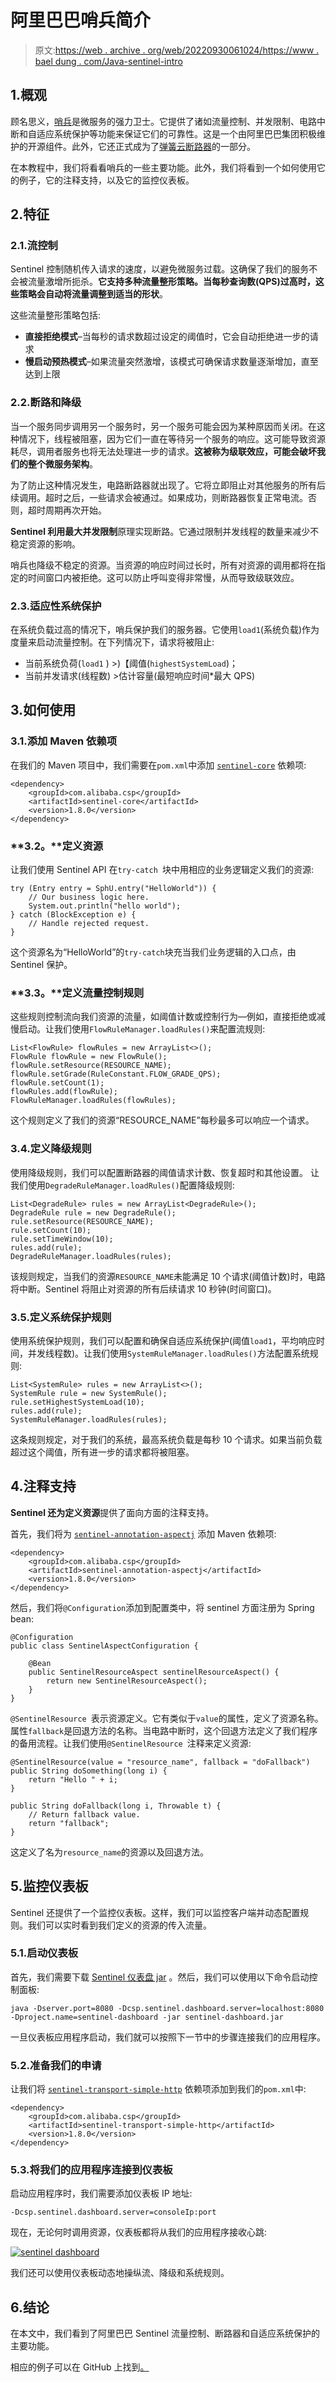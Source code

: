 # 阿里巴巴哨兵简介

> 原文:[https://web . archive . org/web/20220930061024/https://www . bael dung . com/Java-sentinel-intro](https://web.archive.org/web/20220930061024/https://www.baeldung.com/java-sentinel-intro)

## 1.概观

顾名思义，[哨兵](https://web.archive.org/web/20221208143828/https://github.com/alibaba/Sentinel)是微服务的强力卫士。它提供了诸如流量控制、并发限制、电路中断和自适应系统保护等功能来保证它们的可靠性。这是一个由阿里巴巴集团积极维护的开源组件。此外，它还正式成为了[弹簧云断路器](https://web.archive.org/web/20221208143828/https://spring.io/projects/spring-cloud-circuitbreaker)的一部分。

在本教程中，我们将看看哨兵的一些主要功能。此外，我们将看到一个如何使用它的例子，它的注释支持，以及它的监控仪表板。

## 2.特征

### 2.1.流控制

Sentinel 控制随机传入请求的速度，以避免微服务过载。这确保了我们的服务不会被流量激增所扼杀。**它支持多种流量整形策略。当每秒查询数(QPS)过高时，这些策略会自动将流量调整到适当的形状**。

这些流量整形策略包括:

*   **直接拒绝模式**–当每秒的请求数超过设定的阈值时，它会自动拒绝进一步的请求
*   **慢启动预热模式**–如果流量突然激增，该模式可确保请求数量逐渐增加，直至达到上限

### 2.2.断路和降级

当一个服务同步调用另一个服务时，另一个服务可能会因为某种原因而关闭。在这种情况下，线程被阻塞，因为它们一直在等待另一个服务的响应。这可能导致资源耗尽，调用者服务也将无法处理进一步的请求。**这被称为级联效应，可能会破坏我们的整个微服务架构**。

为了防止这种情况发生，电路断路器就出现了。它将立即阻止对其他服务的所有后续调用。超时之后，一些请求会被通过。如果成功，则断路器恢复正常电流。否则，超时周期再次开始。

**Sentinel 利用最大并发限制**原理实现断路。它通过限制并发线程的数量来减少不稳定资源的影响。

哨兵也降级不稳定的资源。当资源的响应时间过长时，所有对资源的调用都将在指定的时间窗口内被拒绝。这可以防止呼叫变得非常慢，从而导致级联效应。

### 2.3.适应性系统保护

在系统负载过高的情况下，哨兵保护我们的服务器。它使用`load1`(系统负载)作为度量来启动流量控制。在下列情况下，请求将被阻止:

*   当前系统负荷(`load1` ) >)【阈值(`highestSystemLoad`)；
*   当前并发请求(线程数) >估计容量(最短响应时间*最大 QPS)

## 3.如何使用

### 3.1.添加 Maven 依赖项

在我们的 Maven 项目中，我们需要在`pom.xml`中添加 [`sentinel-core`](https://web.archive.org/web/20221208143828/https://mvnrepository.com/artifact/com.alibaba.csp/sentinel-core) 依赖项:

```
<dependency>
    <groupId>com.alibaba.csp</groupId>
    <artifactId>sentinel-core</artifactId>
    <version>1.8.0</version>
</dependency>
```

### **3.2。**定义资源

让我们使用 Sentinel API 在`try-catch `块中用相应的业务逻辑定义我们的资源:

```
try (Entry entry = SphU.entry("HelloWorld")) {
    // Our business logic here.
    System.out.println("hello world");
} catch (BlockException e) {
    // Handle rejected request.
}
```

这个资源名为“HelloWorld”的`try-catch`块充当我们业务逻辑的入口点，由 Sentinel 保护。

### **3.3。**定义流量控制规则

这些规则控制流向我们资源的流量，如阈值计数或控制行为—例如，直接拒绝或减慢启动。让我们使用`FlowRuleManager.loadRules()`来配置流规则:

```
List<FlowRule> flowRules = new ArrayList<>();
FlowRule flowRule = new FlowRule();
flowRule.setResource(RESOURCE_NAME);
flowRule.setGrade(RuleConstant.FLOW_GRADE_QPS);
flowRule.setCount(1);
flowRules.add(flowRule);
FlowRuleManager.loadRules(flowRules);
```

这个规则定义了我们的资源“RESOURCE_NAME”每秒最多可以响应一个请求。

### 3.4.定义降级规则

使用降级规则，我们可以配置断路器的阈值请求计数、恢复超时和其他设置。
让我们使用`DegradeRuleManager.loadRules()`配置降级规则:

```
List<DegradeRule> rules = new ArrayList<DegradeRule>();
DegradeRule rule = new DegradeRule();
rule.setResource(RESOURCE_NAME);
rule.setCount(10);
rule.setTimeWindow(10);
rules.add(rule);
DegradeRuleManager.loadRules(rules);
```

该规则规定，当我们的资源`RESOURCE_NAME`未能满足 10 个请求(阈值计数)时，电路将中断。Sentinel 将阻止对资源的所有后续请求 10 秒钟(时间窗口)。

### 3.5.定义系统保护规则

使用系统保护规则，我们可以配置和确保自适应系统保护(阈值`load1`，平均响应时间，并发线程数)。让我们使用`SystemRuleManager.loadRules()`方法配置系统规则:

```
List<SystemRule> rules = new ArrayList<>();
SystemRule rule = new SystemRule();
rule.setHighestSystemLoad(10);
rules.add(rule);
SystemRuleManager.loadRules(rules);
```

这条规则规定，对于我们的系统，最高系统负载是每秒 10 个请求。如果当前负载超过这个阈值，所有进一步的请求都将被阻塞。

## 4.注释支持

**Sentinel 还为定义资源**提供了面向方面的注释支持。

首先，我们将为 [`sentinel-annotation-aspectj`](https://web.archive.org/web/20221208143828/https://search.maven.org/search?q=g:com.alibaba.csp%20a:sentinel-annotation-aspectj) 添加 Maven 依赖项:

```
<dependency>
    <groupId>com.alibaba.csp</groupId>
    <artifactId>sentinel-annotation-aspectj</artifactId>
    <version>1.8.0</version>
</dependency>
```

然后，我们将`@Configuration`添加到配置类中，将 sentinel 方面注册为 Spring bean:

```
@Configuration
public class SentinelAspectConfiguration {

    @Bean
    public SentinelResourceAspect sentinelResourceAspect() {
        return new SentinelResourceAspect();
    }
}
```

`@SentinelResource `表示资源定义。它有类似于`value`的属性，定义了资源名称。属性`fallback`是回退方法的名称。当电路中断时，这个回退方法定义了我们程序的备用流程。让我们使用`@SentinelResource `注释来定义资源:

```
@SentinelResource(value = "resource_name", fallback = "doFallback")
public String doSomething(long i) {
    return "Hello " + i;
}

public String doFallback(long i, Throwable t) {
    // Return fallback value.
    return "fallback";
}
```

这定义了名为`resource_name`的资源以及回退方法。

## 5.监控仪表板

Sentinel 还提供了一个监控仪表板。这样，我们可以监控客户端并动态配置规则。我们可以实时看到我们定义的资源的传入流量。

### 5.1.启动仪表板

首先，我们需要下载 [Sentinel 仪表盘 jar](https://web.archive.org/web/20221208143828/https://github.com/alibaba/Sentinel/releases) 。然后，我们可以使用以下命令启动控制面板:

```
java -Dserver.port=8080 -Dcsp.sentinel.dashboard.server=localhost:8080 -Dproject.name=sentinel-dashboard -jar sentinel-dashboard.jar
```

一旦仪表板应用程序启动，我们就可以按照下一节中的步骤连接我们的应用程序。

### 5.2.准备我们的申请

让我们将 [`sentinel-transport-simple-http`](https://web.archive.org/web/20221208143828/https://search.maven.org/search?q=g:com.alibaba.csp%20a:sentinel-transport-simple-http) 依赖项添加到我们的`pom.xml`中:

```
<dependency>
    <groupId>com.alibaba.csp</groupId>
    <artifactId>sentinel-transport-simple-http</artifactId>
    <version>1.8.0</version>
</dependency>
```

### 5.3.将我们的应用程序连接到仪表板

启动应用程序时，我们需要添加仪表板 IP 地址:

```
-Dcsp.sentinel.dashboard.server=consoleIp:port
```

现在，无论何时调用资源，仪表板都将从我们的应用程序接收心跳:

[![sentinel dashboard](../Images/5b8c7e37679d5e25a39a8ce58342e37a.png)](/web/20221208143828/https://www.baeldung.com/wp-content/uploads/2021/04/sentinel_dashboard-1024x567-1.png)

我们还可以使用仪表板动态地操纵流、降级和系统规则。

## 6.结论

在本文中，我们看到了阿里巴巴 Sentinel 流量控制、断路器和自适应系统保护的主要功能。

相应的例子可以在 GitHub 上找到[。](https://web.archive.org/web/20221208143828/https://github.com/eugenp/tutorials/tree/master/spring-cloud-modules/spring-cloud-sentinel)